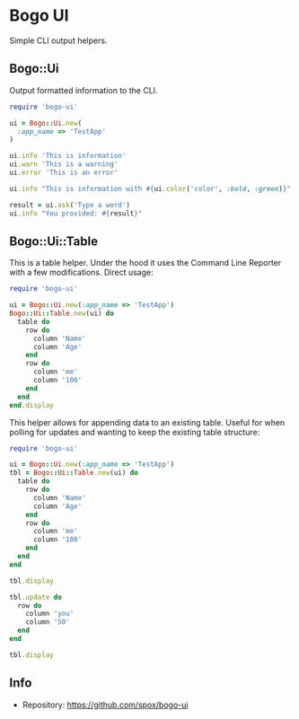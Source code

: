 # Bogo UI

Simple CLI output helpers.

## Bogo::Ui

Output formatted information to the CLI.

```ruby
require 'bogo-ui'

ui = Bogo::Ui.new(
  :app_name => 'TestApp'
)

ui.info 'This is information'
ui.warn 'This is a warning'
ui.error 'This is an error'

ui.info "This is information with #{ui.color('color', :bold, :green)}"

result = ui.ask('Type a word')
ui.info "You provided: #{result}"
```

## Bogo::Ui::Table

This is a table helper. Under the hood it uses the Command Line Reporter
with a few modifications. Direct usage:

```ruby
require 'bogo-ui'

ui = Bogo::Ui.new(:app_name => 'TestApp')
Bogo::Ui::Table.new(ui) do
  table do
    row do
      column 'Name'
      column 'Age'
    end
    row do
      column 'me'
      column '100'
    end
  end
end.display
```

This helper allows for appending data to an existing table. Useful
for when polling for updates and wanting to keep the existing table
structure:

```ruby
require 'bogo-ui'

ui = Bogo::Ui.new(:app_name => 'TestApp')
tbl = Bogo::Ui::Table.new(ui) do
  table do
    row do
      column 'Name'
      column 'Age'
    end
    row do
      column 'me'
      column '100'
    end
  end
end

tbl.display

tbl.update do
  row do
    column 'you'
    column '50'
  end
end

tbl.display
```

## Info
* Repository: https://github.com/spox/bogo-ui
